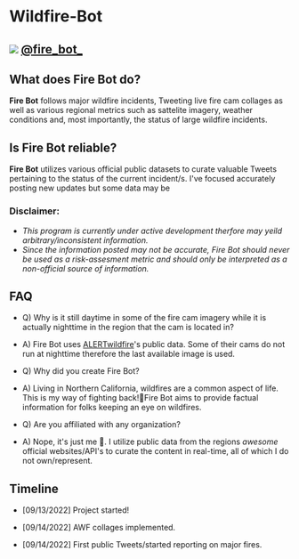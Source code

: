# Wildfire-Bot

## ![](https://raw.githubusercontent.com/hostinfodev/Wildfire-Bot/76e410744f564683adcbf5f4a2ea94657b7f98ce/media/twitter.svg) [@fire_bot_](https://twitter.com/fire_bot_)

## What does Fire Bot do?
**Fire Bot** follows major wildfire incidents, Tweeting live fire cam collages as well as various regional metrics such as sattelite imagery, weather conditions and, most importantly, the status of large wildfire incidents.

## Is Fire Bot reliable?
**Fire Bot** utilizes various official public datasets to curate valuable Tweets pertaining to the status of the current incident/s.
I've focused accurately posting new updates but some data may be 

### Disclaimer: 
- *This program is currently under active development therfore may yeild arbitrary/inconsistent information.*
- *Since the information posted may not be accurate, Fire Bot should never be used as a risk-assesment metric and should only be interpreted as a non-official source of information.*

## FAQ

- Q) Why is it still daytime in some of the fire cam imagery while it is actually nighttime in the region that the cam is located in?
- A) Fire Bot uses [ALERTwildfire](https://alertwildfire.org)'s public data. Some of their cams do not run at nighttime therefore the last available image is used.

- Q) Why did you create Fire Bot?
- A) Living in Northern California, wildfires are a common aspect of life. This is my way of fighting back!🤜Fire Bot aims to provide factual information for folks keeping an eye on wildfires.

- Q) Are you affiliated with any organization?
- A) Nope, it's just me 👋. I utilize public data from the regions *awesome* official websites/API's to curate the content in real-time, all of which I do not own/represent.

## __Timeline__

- [09/13/2022] Project started!

- [09/14/2022] AWF collages implemented.

- [09/14/2022] First public Tweets/started reporting on major fires.
